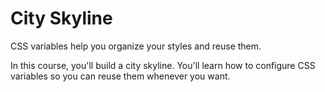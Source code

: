 # City Skyline

CSS variables help you organize your styles and reuse them.

In this course, you'll build a city skyline. You'll learn how to configure CSS variables so you can reuse them whenever you want.
